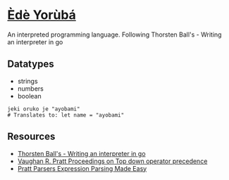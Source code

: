 # [Èdè Yorùbá](https://en.wikipedia.org/wiki/Yoruba_language)

An interpreted programming language.
Following Thorsten Ball's - Writing an interpreter in go

## Datatypes
- strings
- numbers
- boolean

```
jeki oruko je "ayobami"
# Translates to: let name = "ayobami"
```

## Resources
- [Thorsten Ball's - Writing an interpreter in go](https://interpreterbook.com)
- [Vaughan R. Pratt Proceedings on Top down operator precedence](https://dl.acm.org/doi/10.1145/512927.512931)
- [Pratt Parsers Expression Parsing Made Easy](www.oilshell.org/blog/2016/11/01.html)
